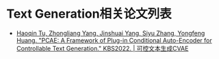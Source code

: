 # Text Generation相关论文列表
- [Haoqin Tu, Zhongliang Yang, Jinshuai Yang, Siyu Zhang, Yongfeng Huang. "PCAE: A Framework of Plug-in Conditional Auto-Encoder for Controllable Text Generation." KBS2022. | 可控文本生成CVAE](https://github.com/ImKeTT/pcae)

